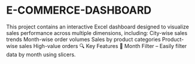 # E-COMMERCE-DASHBOARD
This project contains an interactive Excel dashboard designed to visualize sales performance across multiple dimensions, including:  City-wise sales trends  Month-wise order volumes  Sales by product categories  Product-wise sales  High-value orders  🔍 Key Features  📅 Month Filter – Easily filter data by month using slicers.  
